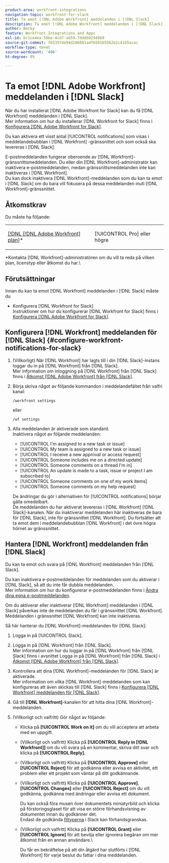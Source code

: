 ```yaml
---
product-area: workfront-integrations
navigation-topic: workfront-for-slack
title: Ta emot [!DNL Adobe Workfront] meddelanden i [!DNL Slack]
description: Ta emot [!DNL Adobe Workfront] meddelanden i [!DNL Slack]
author: Becky
feature: Workfront Integrations and Apps
exl-id: bc1ce4ea-58be-4cd7-ab59-7dddb82949b9
source-git-commit: f6335f4e94d286681adfb50165562b2c41b5acac
workflow-type: tm+mt
source-wordcount: '496'
ht-degree: 0%

---
```


# Ta emot [!DNL Adobe Workfront] meddelanden i [!DNL Slack]

<!--
<p data-mc-conditions="QuicksilverOrClassic.Draft mode">(NOTE: Alina: *** Linked to Accessing Workfront from Slack.***Some of this information is duplicating in Accessing Workfront from Slack (also screen shots))</p>
-->

När du har installerat [!DNL Adobe Workfront for Slack] kan du få [!DNL Workfront] meddelanden i [!DNL Slack].\
Mer information om hur du installerar [!DNL Workfront for Slack] finns i [Konfigurera [!DNL Adobe Workfront for Slack]](../../workfront-integrations-and-apps/using-workfront-with-slack/configure-workfront-for-slack.md).

Du kan aktivera ett visst antal [!UICONTROL notifications] som visas i meddelandebubblan i [!DNL Workfront] -gränssnittet och som också ska levereras i [!DNL Slack].

E-postmeddelanden fungerar oberoende av [!DNL Workfront]-gränssnittsmeddelanden. Du eller din [!DNL Workfront]-administratör kan inaktivera e-postmeddelanden, medan gränssnittsmeddelanden inte kan inaktiveras i [!DNL Workfront].\
Du kan dock inaktivera [!DNL Workfront]-meddelanden som du kan ta emot i [!DNL Slack] om du bara vill fokusera på dessa meddelanden inuti [!DNL Workfront]-gränssnittet.

## Åtkomstkrav

Du måste ha följande:

<table style="table-layout:auto"> 
 <col> 
 </col> 
 <col> 
 </col> 
 <tbody> 
  <tr> 
   <td role="rowheader"><a href="https://www.workfront.com/plans" target="_blank">[!DNL [!DNL Adobe Workfront] plan]</a>*</td> 
   <td> <p>[!UICONTROL Pro] eller högre</p> </td> 
  </tr> 
 </tbody> 
</table>

&#42;Kontakta [!DNL Workfront]-administratören om du vill ta reda på vilken plan, licenstyp eller åtkomst du har.\

## Förutsättningar

Innan du kan ta emot [!DNL Workfront] meddelanden i [!DNL Slack] måste du

* Konfigurera [!DNL Workfront for Slack]\
   Instruktioner om hur du konfigurerar [!DNL Workfront for Slack] finns i [Konfigurera [!DNL Adobe Workfront for Slack]](../../workfront-integrations-and-apps/using-workfront-with-slack/configure-workfront-for-slack.md).

## Konfigurera [!DNL Workfront] meddelanden för [!DNL Slack] {#configure-workfront-notifications-for-slack}

1. (Villkorligt) När [!DNL Workfront] har lagts till i din [!DNL Slack]-instans loggar du in på [!DNL Workfront] från [!DNL Slack].\
   Mer information om inloggning på [!DNL Workfront] från [!DNL Slack] finns i [Åtkomst [!DNL Adobe Workfront] från [!DNL Slack]](../../workfront-integrations-and-apps/using-workfront-with-slack/access-workfront-from-slack.md).

1. Börja skriva något av följande kommandon i meddelandefältet från valfri kanal:

   `/workfront settings`

   eller

   `/wf settings`

1. Alla meddelanden är aktiverade som standard.\
   Inaktivera något av följande meddelanden:

   * [!UICONTROL I'm assigned to a new task or issue]
   * [!UICONTROL My team is assigned to a new task or issue]
   * [!UICONTROL I receive a new approval or access request]
   * [!UICONTROL Someone includes me on a directed update]
   * [!UICONTROL Someone comments on a thread I'm in]
   * [!UICONTROL An update is made to a task, issue or project I am subscribed to]
   * [!UICONTROL Someone comments on one of my work items]
   * [!UICONTROL Someone comments on my help request]

   De ändringar du gör i alternativen för [!UICONTROL notifications] börjar gälla omedelbart.\
   De meddelanden du har aktiverat levereras i [!DNL Workfront] [!DNL Slack]-kanalen. När du inaktiverar meddelanden här inaktiveras de bara för [!DNL Slack], inte för gränssnittet [!DNL Workfront]. Du fortsätter att ta emot dem i meddelandebubblan [!DNL Workfront] i det övre högra hörnet av gränssnittet.

## Hantera [!DNL Workfront] meddelanden från [!DNL Slack]

Du kan ta emot och svara på [!DNL Workfront] meddelanden från [!DNL Slack].

Du kan inaktivera e-postmeddelanden för meddelanden som du aktiverar i [!DNL Slack], så att du inte får dubbla meddelanden.\
Mer information om hur du konfigurerar e-postmeddelanden finns i [Ändra dina egna e-postmeddelanden](../../workfront-basics/using-notifications/activate-or-deactivate-your-own-event-notifications.md).

Om du aktiverar eller inaktiverar [!DNL Workfront] meddelanden i [!DNL Slack] påverkas inte de meddelanden du får i gränssnittet [!DNL Workfront].\
Meddelanden i gränssnittet [!DNL Workfront] kan inte inaktiveras.

Så här hanterar du [!DNL Workfront]-meddelanden för [!DNL Slack]:

1. Logga in på [!UICONTROL Slack].
1. Logga in på [!DNL Workfront] från [!DNL Slack].\
   Mer information om hur du loggar in på [!DNL Workfront] från [!DNL Slack] finns i avsnittet Logga in på [!DNL Workfront] från [!DNL Slack] i [Åtkomst [!DNL Adobe Workfront] från [!DNL Slack]](../../workfront-integrations-and-apps/using-workfront-with-slack/access-workfront-from-slack.md).

1. Kontrollera att dina [!DNL Workfront]-meddelanden för [!DNL Slack] är aktiverade.\
   Mer information om vilka [!DNL Workfront]-meddelanden som kan konfigureras att även skickas till [!DNL Slack] finns i [Konfigurera [!DNL Workfront] meddelanden för [!DNL Slack]](#configure-workfront-notifications-for-slack-configure-workfront-notifications-for-slack).

1. Gå till **[!DNL Workfront]**-kanalen för att hitta dina [!DNL Workfront]-meddelanden.
1. (Villkorligt och valfritt) Gör något av följande:

   * Klicka på **[!UICONTROL Work on it]** om du vill acceptera att arbeta med en uppgift.

   * (Villkorligt och valfritt) Klicka på **[!UICONTROL Reply in [!DNL Workfront]]** om du vill svara på en kommentar, skriva ditt svar och klicka på **[!UICONTROL Reply]**.

   * (Villkorligt och valfritt) Klicka på **[!UICONTROL Approve]** eller **[!UICONTROL Reject]** för att godkänna eller avvisa en aktivitet, ett problem eller ett projekt som väntar på ditt godkännande.

   * (Villkorligt och valfritt) Klicka på **[!UICONTROL Approve]**, **[!UICONTROL Changes]** eller **[!UICONTROL Reject]** om du vill godkänna, godkänna med ändringar eller avvisa ett dokument.

     Du kan också föra musen över dokumentets miniatyrbild och klicka på förstoringsglaset för att visa en större förhandsvisning av dokumentet innan du godkänner det.\
      Endast de godkända [filtyperna](https://api.slack.com/types/file) i Slack kan förhandsgranskas.

   * (Villkorligt och valfritt) Klicka på **[!UICONTROL Grant]** eller **[!UICONTROL Ignore]** för att bevilja eller ignorera begäran om mer åtkomst från en annan användare.\

     Du får en bekräftelse på att din åtgärd har slutförts i [!DNL Workfront] för varje beslut du fattar i dina meddelanden.
